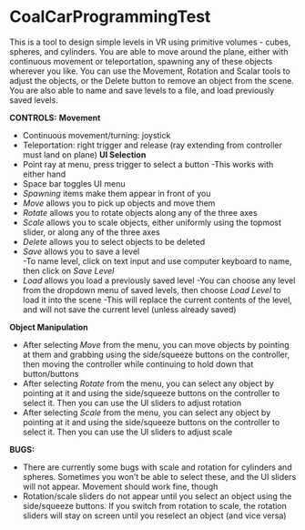 # CoalCarProgrammingTest
This is a tool to design simple levels in VR using primitive volumes - cubes, spheres, and cylinders. You are able to move around the plane, either with continuous movement or teleportation, spawning any of these objects wherever you like. You can use the Movement, Rotation and Scalar tools to adjust the objects, or the Delete button to remove an object from the scene. You are also able to name and save levels to a file, and load previously saved levels.

**CONTROLS:**
**Movement**
- Continuous movement/turning: joystick 
- Teleportation: right trigger and release (ray extending from controller must land on plane)
**UI Selection**
- Point ray at menu, press trigger to select a button 
    -This works with either hand
- Space bar toggles UI menu
- _Spawning_ items make them appear in front of you 
- _Move_ allows you to pick up objects and move them
- _Rotate_ allows you to rotate objects along any of the three axes
- _Scale_ allows you to scale objects, either uniformly using the topmost slider, or along any of the three axes
- _Delete_ allows you to select objects to be deleted
- _Save_ allows you to save a level   
    -To name level, click on text input and use computer keyboard to name, then click on _Save Level_
- _Load_ allows you load a previously saved level
    -You can choose any level from the dropdown menu of saved levels, then choose _Load Level_ to load it into the scene
        -This will replace the current contents of the level, and will not save the current level (unless already saved)

**Object Manipulation**
- After selecting _Move_ from the menu, you can move objects by pointing at them and grabbing using the side/squeeze buttons on the  controller, then moving the controller while continuing to hold down that button/buttons
- After selecting _Rotate_ from the menu, you can select any object by pointing at it and using the side/squeeze buttons on the controller to select it. Then you can use the UI sliders to adjust rotation
- After selecting _Scale_ from the menu, you can select any object by pointing at it and using the side/squeeze buttons on the controller to select it. Then you can use the UI sliders to adjust scale

**BUGS:**
- There are currently some bugs with scale and rotation for cylinders and spheres. Sometimes you won’t be able to select these, and the UI sliders will not appear. Movement should work fine, though
- Rotation/scale sliders do not appear until you select an object using the side/squeeze buttons. If you switch from rotation to scale, the rotation sliders will stay on screen until you reselect an object (and vice versa)

